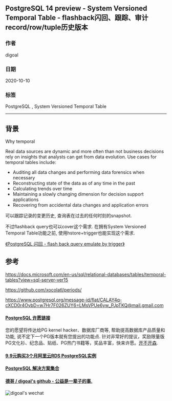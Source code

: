 ## PostgreSQL 14 preview - System Versioned Temporal Table - flashback闪回、跟踪、审计 record/row/tuple历史版本       
        
### 作者        
digoal        
        
### 日期        
2020-10-10        
        
### 标签        
PostgreSQL , System Versioned Temporal Table       
        
----        
        
## 背景        
Why temporal    
    
Real data sources are dynamic and more often than not business decisions rely on insights that analysts can get from data evolution. Use cases for temporal tables include:    
    
- Auditing all data changes and performing data forensics when necessary    
- Reconstructing state of the data as of any time in the past    
- Calculating trends over time    
- Maintaining a slowly changing dimension for decision support applications    
- Recovering from accidental data changes and application errors    
    
可以跟踪记录的变更历史, 查询表在过去的任何时刻的snapshot.     
    
不过flashback query也可以cover这个需求. 在拥有System Versioned Temporal Table功能之前, 使用hstore+trigger也能实现这个需求.    
    
[《PostgreSQL 闪回 - flash back query emulate by trigger》](../201408/20140828_01.md)      
    
## 参考    
https://docs.microsoft.com/en-us/sql/relational-databases/tables/temporal-tables?view=sql-server-ver15    
    
https://github.com/xocolatl/periods/    
    
https://www.postgresql.org/message-id/flat/CALAY4q-cXCD0r4OybD=w7Hr7F026ZUY6=LMsVPUe6yw_PJpTKQ@mail.gmail.com    
  
  
#### [PostgreSQL 许愿链接](https://github.com/digoal/blog/issues/76 "269ac3d1c492e938c0191101c7238216")
您的愿望将传达给PG kernel hacker、数据库厂商等, 帮助提高数据库产品质量和功能, 说不定下一个PG版本就有您提出的功能点. 针对非常好的提议，奖励限量版PG文化衫、纪念品、贴纸、PG热门书籍等，奖品丰富，快来许愿。[开不开森](https://github.com/digoal/blog/issues/76 "269ac3d1c492e938c0191101c7238216").  
  
  
#### [9.9元购买3个月阿里云RDS PostgreSQL实例](https://www.aliyun.com/database/postgresqlactivity "57258f76c37864c6e6d23383d05714ea")
  
  
#### [PostgreSQL 解决方案集合](https://yq.aliyun.com/topic/118 "40cff096e9ed7122c512b35d8561d9c8")
  
  
#### [德哥 / digoal's github - 公益是一辈子的事.](https://github.com/digoal/blog/blob/master/README.md "22709685feb7cab07d30f30387f0a9ae")
  
  
![digoal's wechat](../pic/digoal_weixin.jpg "f7ad92eeba24523fd47a6e1a0e691b59")
  

